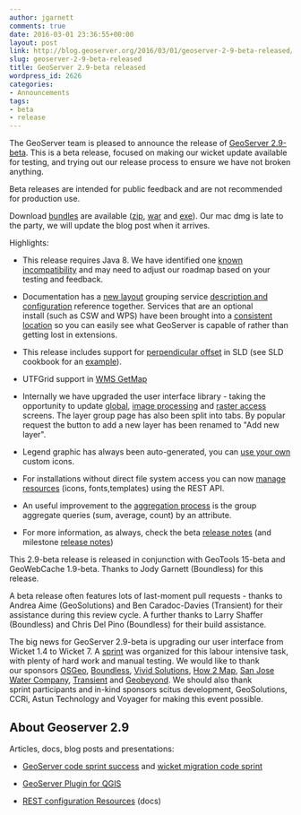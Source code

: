 ```yaml
---
author: jgarnett
comments: true
date: 2016-03-01 23:36:55+00:00
layout: post
link: http://blog.geoserver.org/2016/03/01/geoserver-2-9-beta-released/
slug: geoserver-2-9-beta-released
title: GeoServer 2.9-beta released
wordpress_id: 2626
categories:
- Announcements
tags:
- beta
- release
---
```


The GeoServer team is pleased to announce the release of [GeoServer 2.9-beta](http://geoserver.org/release/2.9-beta/). This is a beta release, focused on making our wicket update available for testing, and trying out our release process to ensure we have not broken anything.

Beta releases are intended for public feedback and are not recommended for production use.

Download [bundles](https://sourceforge.net/projects/geoserver/files/GeoServer/2.9-beta/) are available ([zip](https://sourceforge.net/projects/geoserver/files/GeoServer/2.9-beta/geoserver-2.9-beta-bin.zip/download), [war](https://sourceforge.net/projects/geoserver/files/GeoServer/2.9-beta/geoserver-2.9-beta-war.zip/download) and [exe](https://sourceforge.net/projects/geoserver/files/GeoServer/2.9-beta/geoserver-2.9-beta.exe/download)). Our mac dmg is late to the party, we will update the blog post when it arrives.

Highlights:



	
  * This release requires Java 8.
We have identified one [known incompatibility](https://github.com/geoserver/geoserver/wiki/Spring-4-Upgrade) and may need to adjust our roadmap based on your testing and feedback.

	
  * Documentation has a [new layout](http://docs.geoserver.org/latest/en/user/) grouping service [description and configuration](http://docs.geoserver.org/latest/en/user/services/wms/index.html) reference together. Services that are an optional install (such as CSW and WPS) have been brought into a [consistent location](http://docs.geoserver.org/latest/en/user/services/index.html) so you can easily see what GeoServer is capable of rather than getting lost in extensions.

	
  * This release includes support for [perpendicular offset](http://docs.geoserver.org/latest/en/user/styling/sld-reference/linesymbolizer.html#perpendicularoffset) in SLD (see SLD cookbook for an [example](http://docs.geoserver.org/latest/en/user/styling/sld-cookbook/lines.html#offset-line)).

	
  * UTFGrid support in [WMS GetMap](http://docs.geoserver.org/latest/en/user/services/wms/outputformats.html)

	
  * Internally we have upgraded the user interface library - taking the opportunity to update [global](http://docs.geoserver.org/latest/en/user/configuration/globalsettings.html), [image processing](http://docs.geoserver.org/latest/en/user/configuration/image_processing/index.html) and [raster access](http://docs.geoserver.org/latest/en/user/configuration/raster_access.html) screens. The layer group page has also been split into tabs. By popular request the button to add a new layer has been renamed to "Add new layer".

	
  * Legend graphic has always been auto-generated, you can [use your own](http://docs.geoserver.org/latest/en/user/data/webadmin/styles.html#add-a-legend) custom icons.

	
  * For installations without direct file system access you can now [manage resources](http://docs.geoserver.org/latest/en/user/rest/api/resources.html) (icons, fonts,templates) using the REST API.

	
  * An useful improvement to the [aggregation process](http://docs.geoserver.org/latest/en/user/services/wps/processes/gs.html#aggregation-process) is the group aggregate queries (sum, average, count) by an attribute.

	
  * For more information, as always, check the beta [release notes](https://osgeo-org.atlassian.net/secure/ReleaseNote.jspa?projectId=10000&version=12100) (and milestone [release notes](https://osgeo-org.atlassian.net/secure/ReleaseNote.jspa?version=11401&styleName=&projectId=10000))


This 2.9-beta release is released in conjunction with GeoTools 15-beta and GeoWebCache 1.9-beta. Thanks to Jody Garnett (Boundless) for this release.

A beta release often features lots of last-moment pull requests - thanks to Andrea Aime (GeoSolutions) and Ben Caradoc-Davies (Transient) for their assistance during this review cycle. A further thanks to Larry Shaffer (Boundless) and Chris Del Pino (Boundless) for their build assistance.

The big news for GeoServer 2.9-beta is upgrading our user interface from Wicket 1.4 to Wicket 7. A [sprint](https://wiki.osgeo.org/wiki/GeoServer_Code_Sprint_2016) was organized for this labour intensive task, with plenty of hard work and manual testing. We would like to thank our sponsors [OSGeo](http://www.osgeo.org/), [Boundless](http://boundlessgeo.com/), [Vivid Solutions](http://www.vividsolutions.com/), [How 2 Map](http://www.how2map.com/), [San Jose Water Company](https://www.sjwater.com/), [Transient](http://transient.nz/) and [Geobeyond](http://www.geobeyond.it/). We should also thank sprint participants and in-kind sponsors scitus development, GeoSolutions, CCRi, Astun Technology and Voyager for making this event possible.


## About Geoserver 2.9


Articles, docs, blog posts and presentations:



	
  * [GeoServer code sprint success](http://blog.geoserver.org/2016/01/25/geoserver-code-sprint-success/) and [wicket migration code sprint](https://github.com/geoserver/geoserver/wiki/Wicket-migration-code-sprint)

	
  * [GeoServer Plugin for QGIS](http://blog.geoserver.org/2015/12/23/geoserver-explorer-plugin-for-qgis/)

	
  * [REST configuration Resources](http://docs.geoserver.org/latest/en/user/rest/api/resources.html) (docs)



